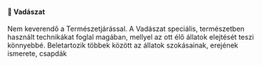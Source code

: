 #### 🔵 Vadászat

Nem keverendő a Természetjárással. A Vadászat speciális, természetben használt technikákat foglal magában, mellyel az ott élő állatok elejtését teszi könnyebbé. Beletartozik többek között az állatok szokásainak, erejének ismerete, csapdák
